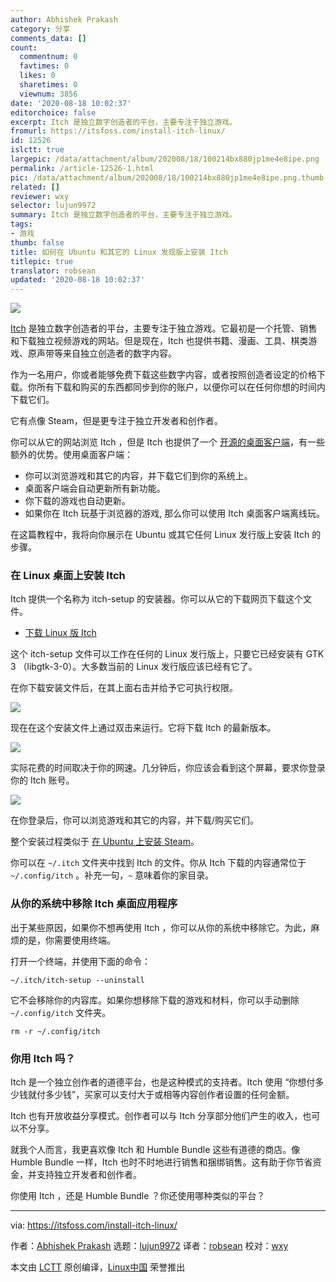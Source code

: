 ```yaml
---
author: Abhishek Prakash
category: 分享
comments_data: []
count:
  commentnum: 0
  favtimes: 0
  likes: 0
  sharetimes: 0
  viewnum: 3856
date: '2020-08-18 10:02:37'
editorchoice: false
excerpt: Itch 是独立数字创造者的平台，主要专注于独立游戏。
fromurl: https://itsfoss.com/install-itch-linux/
id: 12526
islctt: true
largepic: /data/attachment/album/202008/18/100214bx880jp1me4e8ipe.png
permalink: /article-12526-1.html
pic: /data/attachment/album/202008/18/100214bx880jp1me4e8ipe.png.thumb.jpg
related: []
reviewer: wxy
selector: lujun9972
summary: Itch 是独立数字创造者的平台，主要专注于独立游戏。
tags:
- 游戏
thumb: false
title: 如何在 Ubuntu 和其它的 Linux 发现版上安装 Itch
titlepic: true
translator: robsean
updated: '2020-08-18 10:02:37'
---
```


![](/data/attachment/album/202008/18/100214bx880jp1me4e8ipe.png)


[Itch](https://itch.io/?ac=ywUpyBMGXvG) 是独立数字创造者的平台，主要专注于独立游戏。它最初是一个托管、销售和下载独立视频游戏的网站。但是现在，Itch 也提供书籍、漫画、工具、棋类游戏、原声带等来自独立创造者的数字内容。


作为一名用户，你或者能够免费下载这些数字内容，或者按照创造者设定的价格下载。你所有下载和购买的东西都同步到你的账户，以便你可以在任何你想的时间内下载它们。


它有点像 Steam，但是更专注于独立开发者和创作者。


你可以从它的网站浏览 Itch ，但是 Itch 也提供了一个 [开源的桌面客户端](https://github.com/itchio/itch)，有一些额外的优势。使用桌面客户端：


* 你可以浏览游戏和其它的内容，并下载它们到你的系统上。
* 桌面客户端会自动更新所有新功能。
* 你下载的游戏也自动更新。
* 如果你在 Itch 玩基于浏览器的游戏, 那么你可以使用 Itch 桌面客户端离线玩。


在这篇教程中，我将向你展示在 Ubuntu 或其它任何 Linux 发行版上安装 Itch 的步骤。


### 在 Linux 桌面上安装 Itch


Itch 提供一个名称为 itch-setup 的安装器。你可以从它的下载网页下载这个文件。


* [下载 Linux 版 Itch](https://itch.io/app)


这个 itch-setup 文件可以工作在任何的 Linux 发行版上，只要它已经安装有 GTK 3 （libgtk-3-0）。大多数当前的 Linux 发行版应该已经有它了。


在你下载安装文件后，在其上面右击并给予它可执行权限。


![](/data/attachment/album/202008/18/100140omracc84adid3u94.png)


现在在这个安装文件上通过双击来运行。它将下载 Itch 的最新版本。


![](/data/attachment/album/202008/18/100148def4wffvv4vx4uvz.jpg)


实际花费的时间取决于你的网速。几分钟后，你应该会看到这个屏幕，要求你登录你的 Itch 账号。


![](/data/attachment/album/202008/18/100205u2xol4bfbcaj788z.jpg)


在你登录后，你可以浏览游戏和其它的内容，并下载/购买它们。


整个安装过程类似于 [在 Ubuntu 上安装 Steam](https://itsfoss.com/install-steam-ubuntu-linux/)。


你可以在 `~/.itch` 文件夹中找到 Itch 的文件。你从 Itch 下载的内容通常位于 `~/.config/itch` 。补充一句，`~` 意味着你的家目录。


### 从你的系统中移除 Itch 桌面应用程序


出于某些原因，如果你不想再使用 Itch ，你可以从你的系统中移除它。为此，麻烦的是，你需要使用终端。


打开一个终端，并使用下面的命令：



```
~/.itch/itch-setup --uninstall

```

它不会移除你的内容库。如果你想移除下载的游戏和材料，你可以手动删除 `~/.config/itch` 文件夹。



```
rm -r ~/.config/itch

```

### 你用 Itch 吗？


Itch 是一个独立创作者的道德平台，也是这种模式的支持者。Itch 使用 “你想付多少钱就付多少钱”，买家可以支付大于或相等内容创作者设置的任何金额。


Itch 也有开放收益分享模式。创作者可以与 Itch 分享部分他们产生的收入，也可以不分享。


就我个人而言，我更喜欢像 Itch 和 Humble Bundle 这些有道德的商店。像 Humble Bundle 一样，Itch 也时不时地进行销售和捆绑销售。这有助于你节省资金，并支持独立开发者和创作者。


你使用 Itch ，还是 Humble Bundle ？你还使用哪种类似的平台？




---


via: <https://itsfoss.com/install-itch-linux/>


作者：[Abhishek Prakash](https://itsfoss.com/author/abhishek/) 选题：[lujun9972](https://github.com/lujun9972) 译者：[robsean](https://github.com/robsean) 校对：[wxy](https://github.com/wxy)


本文由 [LCTT](https://github.com/LCTT/TranslateProject) 原创编译，[Linux中国](https://linux.cn/) 荣誉推出